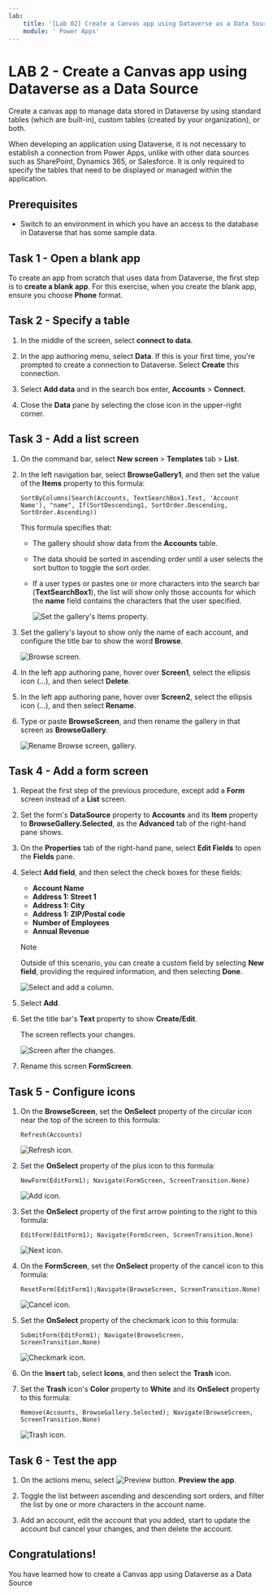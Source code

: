 ```yaml
---
lab:
    title: '[Lab 02] Create a Canvas app using Dataverse as a Data Source'
    module: ' Power Apps'
---
```

# LAB 2 -  Create a Canvas app using Dataverse as a Data Source


Create a canvas app to manage data stored in Dataverse by using standard tables (which are built-in), custom tables (created by your organization), or both.

When developing an application using Dataverse, it is not necessary to establish a connection from Power Apps, unlike with other data sources such as SharePoint, Dynamics 365, or Salesforce. It is only required to specify the tables that need to be displayed or managed within the application.



## Prerequisites

*   Switch to an environment in which you have an access to the database in Dataverse that has some sample data.

## Task 1 - Open a blank app

To create an app from scratch that uses data from Dataverse, the first step is to **create a blank app**. For this exercise, when you create the blank app, ensure you choose **Phone** format.


## Task 2 - Specify a table

1.  In the middle of the screen, select **connect to data**.
    
2.  In the app authoring menu, select **Data**. If this is your first time, you're prompted to create a connection to Dataverse. Select **Create** this connection.
    
3.  Select **Add data** and in the search box enter, **Accounts** > **Connect**.
    
4.  Close the **Data** pane by selecting the close icon in the upper-right corner.
    


## Task 3 - Add a list screen

1.  On the command bar, select **New screen** > **Templates** tab > **List**.
    
2.  In the left navigation bar, select **BrowseGallery1**, and then set the value of the **Items** property to this formula:
    
    `SortByColumns(Search(Accounts, TextSearchBox1.Text, 'Account Name'), "name", If(SortDescending1, SortOrder.Descending, SortOrder.Ascending))`
    
    This formula specifies that:
    
    *   The gallery should show data from the **Accounts** table.
        
    *   The data should be sorted in ascending order until a user selects the sort button to toggle the sort order.
        
    *   If a user types or pastes one or more characters into the search bar (**TextSearchBox1**), the list will show only those accounts for which the **name** field contains the characters that the user specified.
        
        
        ![Set the gallery's Items property.](img/gallery-items.png)
        
3.  Set the gallery's layout to show only the name of each account, and configure the title bar to show the word **Browse**.
    
    ![Browse screen.](img/final-browse.png)
    
4.  In the left app authoring pane, hover over **Screen1**, select the ellipsis icon (...), and then select **Delete**.
    
5.  In the left app authoring pane, hover over **Screen2**, select the ellipsis icon (...), and then select **Rename**.
    
6.  Type or paste **BrowseScreen**, and then rename the gallery in that screen as **BrowseGallery**.
    
    ![Rename Browse screen, gallery.](img/rename-browse.png)
    



## Task 4 - Add a form screen

1.  Repeat the first step of the previous procedure, except add a **Form** screen instead of a **List** screen.
    
2.  Set the form's **DataSource** property to **Accounts** and its **Item** property to **BrowseGallery.Selected**, as the **Advanced** tab of the right-hand pane shows.
    
3.  On the **Properties** tab of the right-hand pane, select **Edit Fields** to open the **Fields** pane.
    
4.  Select **Add field**, and then select the check boxes for these fields:
    
    *   **Account Name**
    *   **Address 1: Street 1**
    *   **Address 1: City**
    *   **Address 1: ZIP/Postal code**
    *   **Number of Employees**
    *   **Annual Revenue**
    
    Note
    
    Outside of this scenario, you can create a custom field by selecting **New field**, providing the required information, and then selecting **Done**.
      
    ![Select and add a column.](img/choose-or-add-fields.png "Select and add a column")
    
5.  Select **Add**.
    
6.  Set the title bar's **Text** property to show **Create/Edit**.
    
    The screen reflects your changes.
    
    ![Screen after the changes.](img/field-list.png)
    
7.  Rename this screen **FormScreen**.
    



## Task 5 - Configure icons

1.  On the **BrowseScreen**, set the **OnSelect** property of the circular icon near the top of the screen to this formula:
    
    `Refresh(Accounts)`
    
    ![Refresh icon.](img/refresh-icon.png)
    
2.  Set the **OnSelect** property of the plus icon to this formula:
    
    `NewForm(EditForm1); Navigate(FormScreen, ScreenTransition.None)`
    
    ![Add icon.](img/plus-icon.png)
    
3.  Set the **OnSelect** property of the first arrow pointing to the right to this formula:
    
    `EditForm(EditForm1); Navigate(FormScreen, ScreenTransition.None)`
    
    ![Next icon.](img/next-icon.png)
    
4.  On the **FormScreen**, set the **OnSelect** property of the cancel icon to this formula:
    
    `ResetForm(EditForm1);Navigate(BrowseScreen, ScreenTransition.None)`
    
    ![Cancel icon.](img/cancel-icon.png)
    
5.  Set the **OnSelect** property of the checkmark icon to this formula:
    
    `SubmitForm(EditForm1); Navigate(BrowseScreen, ScreenTransition.None)`
    
    ![Checkmark icon.](img/checkmark-icon.png)
    
6.  On the **Insert** tab, select **Icons**, and then select the **Trash** icon.
    
7.  Set the **Trash** icon's **Color** property to **White** and its **OnSelect** property to this formula:
    
    `Remove(Accounts, BrowseGallery.Selected); Navigate(BrowseScreen, ScreenTransition.None)`
    
    ![Trash icon.](img/trash-icon-small.png)
    


## Task 6 - Test the app

1.  On the actions menu, select ![Preview button.](img/preview-button.png) **Preview the app**. 

2.  Toggle the list between ascending and descending sort orders, and filter the list by one or more characters in the account name.
    
3.  Add an account, edit the account that you added, start to update the account but cancel your changes, and then delete the account.
    


## Congratulations!

You have learned how to create a Canvas app using Dataverse as a Data Source
